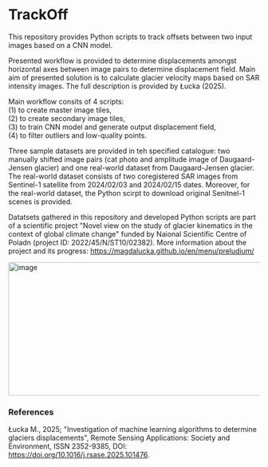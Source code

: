 # TrackOff
This repository provides Python scripts to track offsets between two input images based on a CNN model.

Presented workflow is provided to determine displacements amongst horizontal axes between image pairs to determine displacement field. Main aim of presented solution is to calculate glacier velocity maps based on SAR intensity images. The full description is provided by Łucka (2025).

Main workflow consits of 4 scripts:\
(1) to create master image tiles,\
(2) to create secondary image tiles,\
(3) to train CNN model and generate output displacement field,\
(4) to filter outliers and low-quality points.

Three sample datasets are provided in teh specified catalogue: two manually shifted image pairs (cat photo and amplitude image of Daugaard-Jensen glacier) and one real-world dataset from Daugaard-Jensen glacier. The real-world dataset consists of two coregistered SAR images from Sentinel-1 satellite from 2024/02/03 and 2024/02/15 dates. Moreover, for the real-world dataset, the Python scirpt to download original Senitnel-1 scenes is provided.

Datatsets gathered in this repository and developed Python scripts are part of a scientific project "Novel view on the study of glacier kinematics in the context of global climate change" funded by Naional Scientific Centre of Poladn (project ID: 2022/45/N/ST10/02382). More information about the project and its progress: https://magdalucka.github.io/en/menu/preludium/

<img width="3082" height="268" alt="image" src="https://github.com/user-attachments/assets/2f53a1d8-ad18-4c02-b489-2d2be411f448" />

### References
Łucka M., 2025; "Investigation of machine learning algorithms to determine glaciers displacements", Remote Sensing Applications: Society and Environment, ISSN 2352-9385, DOI: https://doi.org/10.1016/j.rsase.2025.101476.
